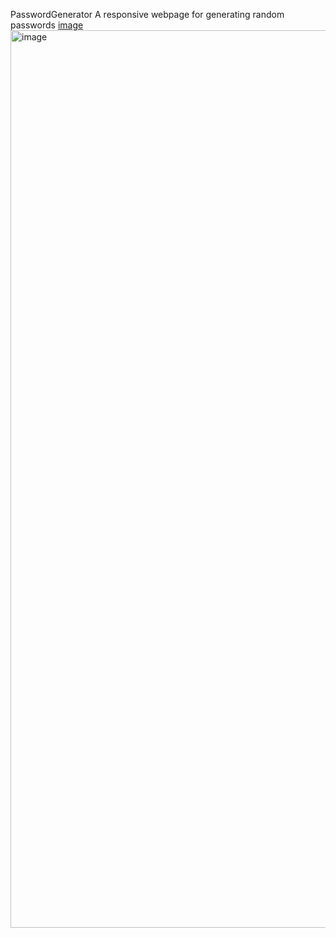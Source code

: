 PasswordGenerator
A responsive webpage for generating random passwords
[image](https://user-images.githubusercontent.com/12766730/188213887-36b22eb8-62e6-47fc-839e-e61ce9a95808.png)
<img width="1436" alt="image" src="https://user-images.githubusercontent.com/12766730/188213944-3deba86c-d7ce-48a3-b98c-438592b09cc3.png">
